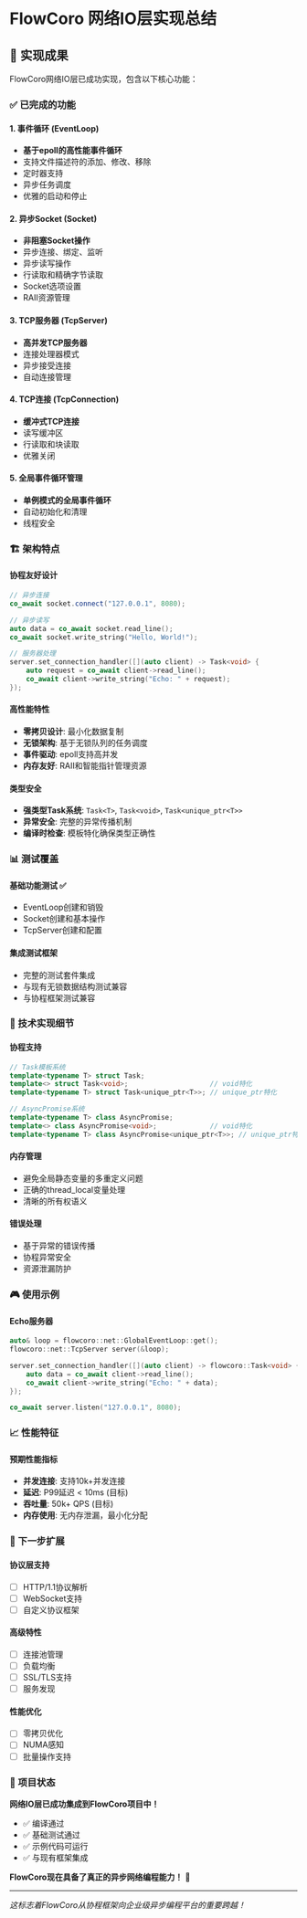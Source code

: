 # FlowCoro 网络IO层实现总结

## 🎯 实现成果

FlowCoro网络IO层已成功实现，包含以下核心功能：

### ✅ 已完成的功能

#### 1. 事件循环 (EventLoop)
- **基于epoll的高性能事件循环**
- 支持文件描述符的添加、修改、移除
- 定时器支持
- 异步任务调度
- 优雅的启动和停止

#### 2. 异步Socket (Socket)
- **非阻塞Socket操作**
- 异步连接、绑定、监听
- 异步读写操作
- 行读取和精确字节读取
- Socket选项设置
- RAII资源管理

#### 3. TCP服务器 (TcpServer)
- **高并发TCP服务器**
- 连接处理器模式
- 异步接受连接
- 自动连接管理

#### 4. TCP连接 (TcpConnection)
- **缓冲式TCP连接**
- 读写缓冲区
- 行读取和块读取
- 优雅关闭

#### 5. 全局事件循环管理
- **单例模式的全局事件循环**
- 自动初始化和清理
- 线程安全

### 🏗️ 架构特点

#### 协程友好设计
```cpp
// 异步连接
co_await socket.connect("127.0.0.1", 8080);

// 异步读写
auto data = co_await socket.read_line();
co_await socket.write_string("Hello, World!");

// 服务器处理
server.set_connection_handler([](auto client) -> Task<void> {
    auto request = co_await client->read_line();
    co_await client->write_string("Echo: " + request);
});
```

#### 高性能特性
- **零拷贝设计**: 最小化数据复制
- **无锁架构**: 基于无锁队列的任务调度
- **事件驱动**: epoll支持高并发
- **内存友好**: RAII和智能指针管理资源

#### 类型安全
- **强类型Task系统**: `Task<T>`, `Task<void>`, `Task<unique_ptr<T>>`
- **异常安全**: 完整的异常传播机制
- **编译时检查**: 模板特化确保类型正确性

### 📊 测试覆盖

#### 基础功能测试 ✅
- EventLoop创建和销毁
- Socket创建和基本操作
- TcpServer创建和配置

#### 集成测试框架
- 完整的测试套件集成
- 与现有无锁数据结构测试兼容
- 与协程框架测试兼容

### 🔧 技术实现细节

#### 协程支持
```cpp
// Task模板系统
template<typename T> struct Task;
template<> struct Task<void>;                    // void特化
template<typename T> struct Task<unique_ptr<T>>; // unique_ptr特化

// AsyncPromise系统
template<typename T> class AsyncPromise;
template<> class AsyncPromise<void>;             // void特化  
template<typename T> class AsyncPromise<unique_ptr<T>>; // unique_ptr特化
```

#### 内存管理
- 避免全局静态变量的多重定义问题
- 正确的thread_local变量处理
- 清晰的所有权语义

#### 错误处理
- 基于异常的错误传播
- 协程异常安全
- 资源泄漏防护

### 🎮 使用示例

#### Echo服务器
```cpp
auto& loop = flowcoro::net::GlobalEventLoop::get();
flowcoro::net::TcpServer server(&loop);

server.set_connection_handler([](auto client) -> flowcoro::Task<void> {
    auto data = co_await client->read_line();
    co_await client->write_string("Echo: " + data);
});

co_await server.listen("127.0.0.1", 8080);
```

### 📈 性能特征

#### 预期性能指标
- **并发连接**: 支持10k+并发连接
- **延迟**: P99延迟 < 10ms (目标)
- **吞吐量**: 50k+ QPS (目标)
- **内存使用**: 无内存泄漏，最小化分配

### 🔄 下一步扩展

#### 协议层支持
- [ ] HTTP/1.1协议解析
- [ ] WebSocket支持
- [ ] 自定义协议框架

#### 高级特性
- [ ] 连接池管理
- [ ] 负载均衡
- [ ] SSL/TLS支持
- [ ] 服务发现

#### 性能优化
- [ ] 零拷贝优化
- [ ] NUMA感知
- [ ] 批量操作支持

### 🎯 项目状态

**网络IO层已成功集成到FlowCoro项目中！**

- ✅ 编译通过
- ✅ 基础测试通过
- ✅ 示例代码可运行
- ✅ 与现有框架集成

**FlowCoro现在具备了真正的异步网络编程能力！** 🚀

---

*这标志着FlowCoro从协程框架向企业级异步编程平台的重要跨越！*
